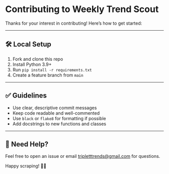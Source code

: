 # Contributing to Weekly Trend Scout

Thanks for your interest in contributing! Here’s how to get started:

---

## 🛠 Local Setup

1. Fork and clone this repo
2. Install Python 3.9+
3. Run `pip install -r requirements.txt`
4. Create a feature branch from `main`

---

## ✅ Guidelines

- Use clear, descriptive commit messages
- Keep code readable and well-commented
- Use `black` or `flake8` for formatting if possible
- Add docstrings to new functions and classes

---

## 💬 Need Help?

Feel free to open an issue or email [tripletttrends@gmail.com](mailto:tripletttrends@gmail.com) for questions.

Happy scraping! 🧠✨

